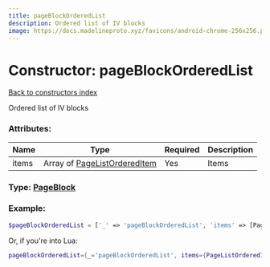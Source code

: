```yaml
---
title: pageBlockOrderedList
description: Ordered list of IV blocks
image: https://docs.madelineproto.xyz/favicons/android-chrome-256x256.png
---
```

# Constructor: pageBlockOrderedList  
[Back to constructors index](index.md)



Ordered list of IV blocks

### Attributes:

| Name     |    Type       | Required | Description |
|----------|---------------|----------|-------------|
|items|Array of [PageListOrderedItem](../types/PageListOrderedItem.md) | Yes|Items|



### Type: [PageBlock](../types/PageBlock.md)


### Example:

```php
$pageBlockOrderedList = ['_' => 'pageBlockOrderedList', 'items' => [PageListOrderedItem, PageListOrderedItem]];
```  


Or, if you're into Lua:

```lua
pageBlockOrderedList={_='pageBlockOrderedList', items={PageListOrderedItem}}

```


